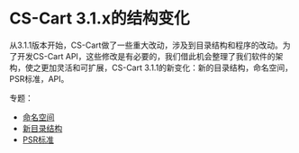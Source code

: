CS-Cart 3.1.x的结构变化
===================================

从3.1.1版本开始，CS-Cart做了一些重大改动，涉及到目录结构和程序的改动。为了开发CS-Cart API，这些修改是有必要的，我们借此机会整理了我们软件的架构，使之更加灵活和可扩展，CS-Cart 3.1.1的新变化：新的目录结构，命名空间，PSR标准，API。

专题：

* [命名空间](https://github.com/jason-wong/documents_translate/blob/master/CMS/CS-Cart-Developer-Documentation/namespaces.md)
* [新目录结构](https://github.com/jason-wong/documents_translate/blob/master/CMS/CS-Cart-Developer-Documentation/new-folder-structure.md)
* [PSR标准](https://github.com/jason-wong/documents_translate/blob/master/CMS/CS-Cart-Developer-Documentation/psr-standards.md)